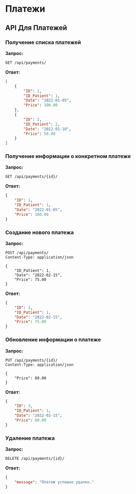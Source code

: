 # Платежи

## API Для Платежей

### Получение списка платежей

**Запрос:**

```http
GET /api/payments/
```

**Ответ:**
```json
[
    {
        "ID": 1,
        "ID_Patient": 1,
        "Date": "2022-01-05",
        "Price": 100.00
    },
    {
        "ID": 2,
        "ID_Patient": 2,
        "Date": "2022-01-10",
        "Price": 50.00
    }
]
```

### Получение информации о конкретном платеже

**Запрос:**

```http
GET /api/payments/{id}/
```

**Ответ:**

```json
{
    "ID": 1,
    "ID_Patient": 1,
    "Date": "2022-01-05",
    "Price": 100.00
}
```

### Создание нового платежа

**Запрос:**

```http
POST /api/payments/
Content-Type: application/json

{
    "ID_Patient": 1,
    "Date": "2022-02-15",
    "Price": 75.00
}
```

**Ответ:**

```json
{
    "ID": 3,
    "ID_Patient": 1,
    "Date": "2022-02-15",
    "Price": 75.00
}
```

### Обновление информации о платеже

**Запрос:**

```http
PUT /api/payments/{id}/
Content-Type: application/json

{
    "Price": 80.00
}
```

**Ответ:**

```json
{
    "ID": 3,
    "ID_Patient": 1,
    "Date": "2022-02-15",
    "Price": 80.00
}
```

### Удаление платежа

**Запрос:**

```http
DELETE /api/payments/{id}/
```

**Ответ:**

```json
{
    "message": "Платеж успешно удален."
}
```